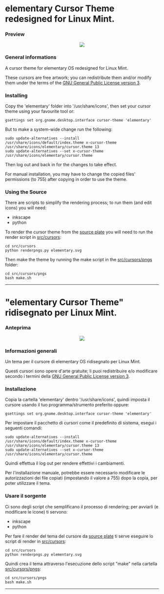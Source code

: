 elementary Cursor Theme redesigned for Linux Mint.
==================================================
### Preview

<p align="center">
<img src="https://github.com/AlessandroBusolin/elementary-cursors-for-Mint/blob/master/preview/elementary.png">
</p>

### General informations

A cursor theme for elementary OS redesigned for Linux Mint.

These cursors are free artwork; you can redistribute them and/or modify them under the terms of the [GNU General Public License version 3](http://www.gnu.org/licenses/gpl.txt).

### Installing 

Copy the 'elementary' folder into '/usr/share/icons', then set your cursor theme using your favourite tool or:

    gsettings set org.gnome.desktop.interface cursor-theme 'elementary'

But to make a system-wide change run the following:

    sudo update-alternatives --install /usr/share/icons/default/index.theme x-cursor-theme /usr/share/icons/elementary/cursor.theme 13
    sudo update-alternatives --set x-cursor-theme /usr/share/icons/elementary/cursor.theme

Then log out and back in for the changes to take effect.

For manual installation, you may have to change the copied files' permissions (to 755) after copying in order to use the theme.

### Using the Source

There are scripts to simplify the rendering process; to run them (and edit icons) you will need:

 * inkscape
 * python

To render the cursor theme from the [source plate](src/cursors/elementary.svg) you will need to run the render script in [src/cursors](src/cursors):
	
	cd src/cursors
    python renderpngs.py elementary.svg

Then make the theme by running the make script in the [src/cursors/pngs](src/cursors/pngs) folder:

	cd src/cursors/pngs
    bash make.sh

-----------

"elementary Cursor Theme" ridisegnato per Linux Mint.
=====================================================

### Anteprima

<p align="center">
<img src="https://github.com/AlessandroBusolin/elementary-cursors-for-Mint/blob/master/preview/elementary.png">
</p>

### Informazioni generali

Un tema per il cursore di elementary OS ridisegnato per Linux Mint.

Questi cursori sono opere d'arte gratuite; li puoi redistribuire e/o modificare secondo i termini della [GNU General Public License version 3](http://www.gnu.org/licenses/gpl.txt).

### Installazione

Copia la cartella 'elementary' dentro '/usr/share/icons', quindi imposta il cursore usando il tuo programma/strumento preferito oppure:

    gsettings set org.gnome.desktop.interface cursor-theme 'elementary'

Per impostare il pacchetto di cursori come il predefinito di sistema, esegui i seguenti comandi:

    sudo update-alternatives --install /usr/share/icons/default/index.theme x-cursor-theme /usr/share/icons/elementary/cursor.theme 13
    sudo update-alternatives --set x-cursor-theme /usr/share/icons/elementary/cursor.theme

Quindi effettua il log out per rendere effettivi i cambiamenti.

Per l'installazione manuale, potrebbe essere necessario modificare le autorizzazioni dei file copiati (impostando il valore a 755) dopo la copia, per poter utilizzare il tema.

### Usare il sorgente

Ci sono degli script che semplificano il processo di rendering; per avviarli (e modificare le icone) ti servono:

 * inkscape
 * python

Per fare il render del tema del cursore da [source plate](src/cursors/elementary.svg) ti serve eseguire lo script di render in [src/cursors](src/cursors):

	cd src/cursors
    python renderpngs.py elementary.svg

Quindi crea il tema attraverso l'esecuzione dello script "make" nella cartella [src/cursors/pngs](src/cursors/pngs): 

	cd src/cursors/pngs
    bash make.sh

-----------

